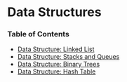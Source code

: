 # Data Structures

### Table of Contents

* [Data Structure: Linked List](LinkedList)
* [Data Structure: Stacks and Queues](StacksAndQueues)
* [Data Structure: Binary Trees](Trees)
* [Data Structure: Hash Table](Hashtable)
